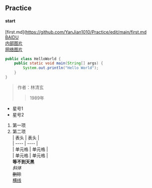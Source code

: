 ## Practice 
#### start  
[first.md](https://github.com/YanJian1010/Practice/edit/main/first.md  
[BAIDU](https://www.baidu.com/)  
[内部图片](https://github.com/YanJian1010/Practice/edit/main/timg.jpg)  
[网络图片](http://p2.so.qhimgs1.com/t01742584c446e9f9f2.jpg)  
```java
public class HelloWorld {
    public static void main(String[] args) {
        System.out.println("Hello World");
    }
}  
```
>作者：林清玄  
>>1989年  
* 星号1  
* 星号2  
1. 第一项  
2. 第二项  
|  表头   | 表头  |  
|  ----  | ----  |  
| 单元格  | 单元格 |  
| 单元格  | 单元格 |  
**等不到天黑**  
*斜体*  
~~删除~~  
<u>横线</u>  


